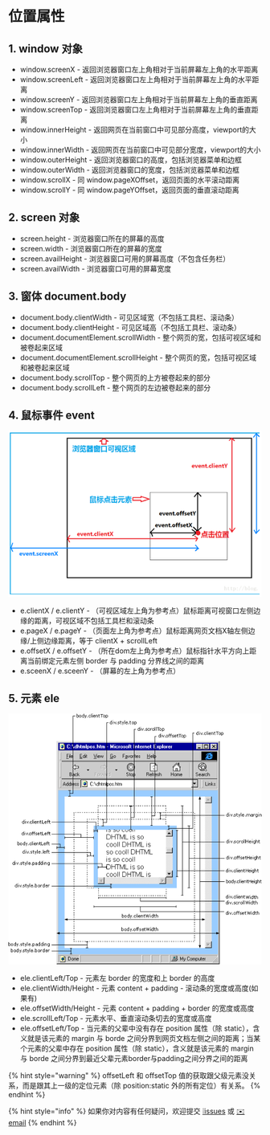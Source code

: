 # 位置属性

## 1. window 对象

* window.screenX - 返回浏览器窗口左上角相对于当前屏幕左上角的水平距离
* window.screenLeft - 返回浏览器窗口左上角相对于当前屏幕左上角的水平距离
* window.screenY - 返回浏览器窗口左上角相对于当前屏幕左上角的垂直距离
* window.screenTop - 返回浏览器窗口左上角相对于当前屏幕左上角的垂直距离
* window.innerHeight - 返回网页在当前窗口中可见部分高度，viewport的大小
* window.innerWidth - 返回网页在当前窗口中可见部分宽度，viewport的大小
* window.outerHeight - 返回浏览器窗口的高度，包括浏览器菜单和边框
* window.outerWidth - 返回浏览器窗口的宽度，包括浏览器菜单和边框
* window.scrollX - 同 window.pageXOffset，返回页面的水平滚动距离
* window.scrollY - 同 window.pageYOffset，返回页面的垂直滚动距离

## 2. screen 对象

* screen.height - 浏览器窗口所在的屏幕的高度
* screen.width - 浏览器窗口所在的屏幕的宽度
* screen.availHeight - 浏览器窗口可用的屏幕高度（不包含任务栏）
* screen.availWidth - 浏览器窗口可用的屏幕宽度

## 3. 窗体 document.body

* document.body.clientWidth - 可见区域宽（不包括工具栏、滚动条）
* document.body.clientHeight - 可见区域高（不包括工具栏、滚动条）
* document.documentElement.scrollWidth - 整个网页的宽，包括可视区域和被卷起来区域
* document.documentElement.scrollHeight - 整个网页的宽，包括可视区域和被卷起来区域
* document.body.scrollTop - 整个网页的上方被卷起来的部分
* document.body.scrollLeft - 整个网页的左边被卷起来的部分

## 4. 鼠标事件 event

![](../.gitbook/assets/shu-biao-shi-jian-wei-zhi-.png)

* e.clientX / e.clientY - （可视区域左上角为参考点）鼠标距离可视窗口左侧边缘的距离，可视区域不包括工具栏和滚动条
* e.pageX / e.pageY - （页面左上角为参考点）鼠标距离网页文档X轴左侧边缘/上侧边缘距离，等于 clientX + scrollLeft
* e.offsetX / e.offsetY - （所在dom左上角为参考点）鼠标指针水平方向上距离当前绑定元素左侧 border 与 padding 分界线之间的距离
* e.sceenX / e.sceenY - （屏幕的左上角为参考点）

## 5. 元素 ele

![](../.gitbook/assets/dom-wei-zhi-.gif)

* ele.clientLeft/Top - 元素左 border 的宽度和上 border 的高度
* ele.clientWidth/Height - 元素 content + padding - 滚动条的宽度或高度\(如果有\)
* ele.offsetWidth/Height - 元素 content + padding + border 的宽度或高度
* ele.scrollLeft/Top - 元素水平、垂直滚动条切去的宽度或高度
* ele.offsetLeft/Top - 当元素的父辈中没有存在 position 属性（除 static），含义就是该元素的 margin 与 borde 之间分界到网页文档左侧之间的距离；当某个元素的父辈中存在 position 属性（除 static），含义就是该元素的 margin 与 borde 之间分界到最近父辈元素border与padding之间分界之间的距离

{% hint style="warning" %}
offsetLeft 和 offsetTop 值的获取跟父级元素没关系，而是跟其上一级的定位元素（除 position:static 外的所有定位）有关系。
{% endhint %}

{% hint style="info" %}
如果你对内容有任何疑问，欢迎提交 [❕issues](https://github.com/MrEnvision/Front-end_learning_notes/issues) 或 [ ✉️ email](mailto:EnvisionShen@gmail.com)
{% endhint %}

